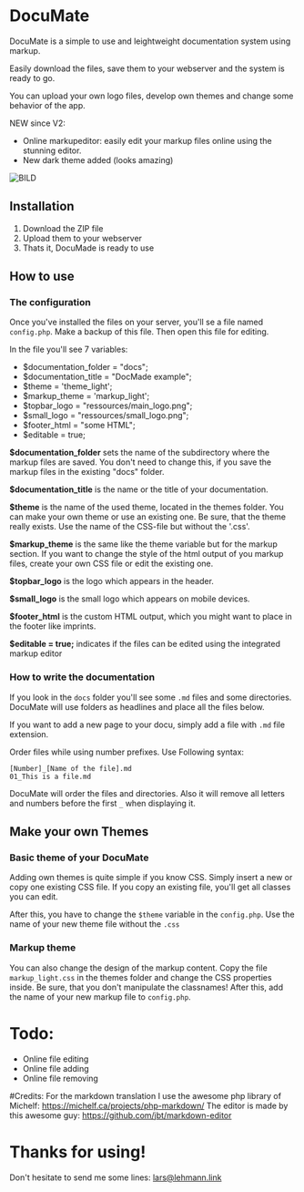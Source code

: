# DocuMate
DocuMate is a simple to use and leightweight documentation system using markup.

Easily download the files, save them to your webserver and the system is ready to go.

You can upload your own logo files, develop own themes and change some behavior of the app.

NEW since V2:
* Online markupeditor: easily edit your markup files online using the stunning editor.
* New dark theme added (looks amazing)


![BILD](http://doku.s-via.de/ressources/dokumate%20screen.png)

## Installation
  1. Download the ZIP file
  2. Upload them to your webserver
  3. Thats it, DocuMade is ready to use

## How to use
### The configuration

Once you've installed the files on your server, you'll se a file named ```config.php```. Make a backup of this file. Then open this file for editing.

In the file you'll see 7 variables:
  * $documentation_folder = "docs"; 
  * $documentation_title = "DocMade example"; 
  * $theme = 'theme_light'; 
  * $markup_theme = 'markup_light'; 
  * $topbar_logo = "ressources/main_logo.png"; 
  * $small_logo = "ressources/small_logo.png"; 
  * $footer_html = "some HTML";
  * $editable = true;

**$documentation_folder** sets the name of the subdirectory where the markup files are saved. You don't need to change this, if you save the markup files in the existing "docs" folder.

**$documentation_title** is the name or the title of your documentation.

**$theme** is the name of the used theme, located in the themes folder. You can make your own theme or use an existing one. Be sure, that the theme really exists. Use the name of the CSS-file but without the '.css'.

**$markup_theme** is the same like the theme variable but for the markup section. If you want to change the style of the html output of you markup files, create your own CSS file or edit the existing one.

**$topbar_logo** is the logo which appears in the header.

**$small_logo** is the small logo which appears on mobile devices.

**$footer_html** is the custom HTML output, which you might want to place in the footer like imprints.

**$editable = true;** indicates if the files can be edited using the integrated markup editor

### How to write the documentation
If you look in the ```docs``` folder you'll see some ```.md``` files and some directories. DocuMate will use folders as headlines and place all the files below.

If you want to add a new page to your docu, simply add a file with ```.md``` file extension.

Order files while using number prefixes. Use Following syntax:

```TXT
[Number]_[Name of the file].md
01_This is a file.md
```

DocuMate will order the files and directories. Also it will remove all letters and numbers before the first ```_``` when displaying it.

## Make your own Themes
### Basic theme of your DocuMate
Adding own themes is quite simple if you know CSS. Simply insert a new or copy one existing CSS file. If you copy an existing file, you'll get all classes you can edit.

After this, you have to change the ```$theme``` variable in the ```config.php```. Use the name of your new theme file without the ```.css```

### Markup theme
You can also change the design of the markup content. Copy the file ```markup_light.css``` in the themes folder and change the CSS properties inside. Be sure, that you don't manipulate the classnames! After this, add the name of your new markup file to ```config.php```.



# Todo:
  * Online file editing
  * Online file adding
  * Online file removing

#Credits:
For the markdown translation I use the awesome php library of Michelf: https://michelf.ca/projects/php-markdown/
The editor is made by this awesome guy: https://github.com/jbt/markdown-editor


# Thanks for using!
Don't hesitate to send me some lines: lars@lehmann.link

























